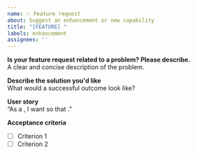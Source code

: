 ```yaml
---
name: ✨ Feature request  
about: Suggest an enhancement or new capability  
title: "[FEATURE] "  
labels: enhancement  
assignees: ''
---
```

**Is your feature request related to a problem? Please describe.**  
A clear and concise description of the problem.

**Describe the solution you'd like**  
What would a successful outcome look like?

**User story**  
“As a <role>, I want <feature> so that <benefit>.”

**Acceptance criteria**  
- [ ] Criterion 1  
- [ ] Criterion 2  
